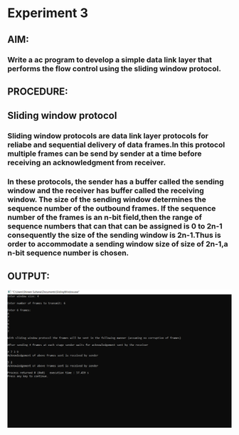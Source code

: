 # Experiment 3
## AIM:
### Write a ac program to develop a simple data link layer that performs the flow control using the sliding window protocol.
## PROCEDURE:
## Sliding window protocol
### Sliding window protocols are data link layer protocols for reliabe and sequential delivery of data frames.In this protocol multiple frames can be send by sender at a time before receiving an acknowledgment from receiver.
### In these protocols, the sender has a buffer called the sending window and the receiver has buffer called the receiving window. The size of the sending window  determines the sequence number of the outbound frames. If the sequence number of the frames is an n-bit field,then the  range of sequence numbers that can that can be assigned is 0 to 2n-1 consequently the size of the sending window is 2n-1.Thus is order to accommodate a sending window size of size of 2n-1,a n-bit sequence number is chosen.
## OUTPUT:
![output](SlidingWindow.png)
